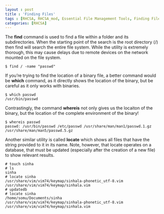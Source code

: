```yaml
---
layout : post
title : 'Finding Files'
tags : [RHCSA, RHCSA_mod, Essential File Management Tools, Finding Files]
categories: [RHCSA]
---
```



The **find** command is used to find a file within a folder and its
subdirectories. When the starting point of the search is the root
directory (/) then find will search the entire file system. While the
utility is extremely thorough, this may cause delays due to remote
devices on the network mounted on the file system.

``` console
$ find / -name "passwd"
```

If you’re trying to find the location of a binary file, a better command
would be **which** command, as it directly shows the location of the
binary, but be careful as it only works with binaries.

``` console
$ which passwd
/usr/bin/passwd
```

Contrastingly, the command **whereis** not only gives us the locaiton of
the binary, but the location of the complete environment of the binary\!

``` console
$ whereis passwd
passwd: /usr/bin/passwd /etc/passwd /usr/share/man/man1/passwd.1.gz /usr/share/man/man5/passwd.5.gz
```

Another similar utility is called **locate** which shows all files that
have the string provided to it in its name. Note, however, that locate
operates on a database, that must be updated (especially after the
creation of a new file) to show relevant results.

``` console
# touch sinha
# ls
sinha
# locate sinha
/usr/share/vim/vim74/keymap/sinhala-phonetic_utf-8.vim
/usr/share/vim/vim74/keymap/sinhala.vim
# updatedb
# locate sinha
/home/somu/Documents/sinha
/usr/share/vim/vim74/keymap/sinhala-phonetic_utf-8.vim
/usr/share/vim/vim74/keymap/sinhala.vim
```
